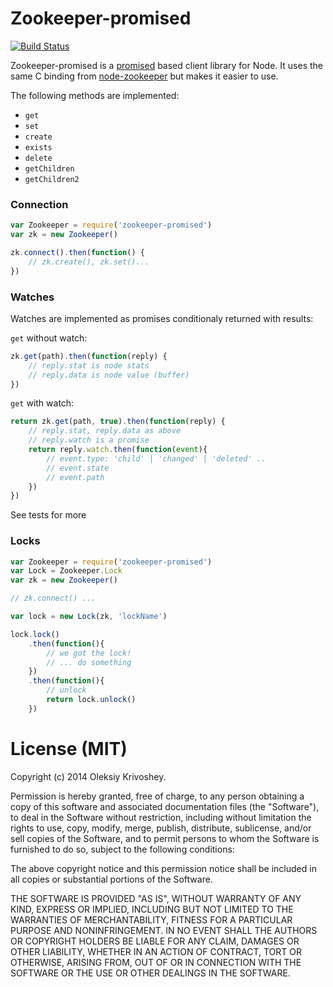 # Zookeeper-promised

[![Build Status](https://travis-ci.org/oleksiyk/zookeeper-promised.png)](https://travis-ci.org/oleksiyk/zookeeper-promised)

Zookeeper-promised is a [promised](https://github.com/petkaantonov/bluebird) based client library for Node.
It uses the same C binding from [node-zookeeper](https://github.com/yfinkelstein/node-zookeeper) but makes it easier to use.

The following methods are implemented:

* `get`
* `set`
* `create`
* `exists`
* `delete`
* `getChildren`
* `getChildren2`

### Connection

```javascript
var Zookeeper = require('zookeeper-promised')
var zk = new Zookeeper()

zk.connect().then(function() {
    // zk.create(), zk.set()...
})
```

### Watches
Watches are implemented as promises conditionaly returned with results:

`get` without watch:

```javascript
zk.get(path).then(function(reply) {
    // reply.stat is node stats
    // reply.data is node value (buffer)
})
```

`get` with watch:

```javascript
return zk.get(path, true).then(function(reply) {
    // reply.stat, reply.data as above
    // reply.watch is a promise
    return reply.watch.then(function(event){
        // event.type: 'child' | 'changed' | 'deleted' ..
        // event.state
        // event.path
    })
})
```

See tests for more

### Locks

```javascript
var Zookeeper = require('zookeeper-promised')
var Lock = Zookeeper.Lock
var zk = new Zookeeper()

// zk.connect() ...

var lock = new Lock(zk, 'lockName')

lock.lock()
    .then(function(){
        // we got the lock!
        // ... do something
    })
    .then(function(){
        // unlock
        return lock.unlock()
    })
```

# License (MIT)

Copyright (c) 2014
 Oleksiy Krivoshey.

Permission is hereby granted, free of charge, to any person
obtaining a copy of this software and associated documentation
files (the "Software"), to deal in the Software without
restriction, including without limitation the rights to use,
copy, modify, merge, publish, distribute, sublicense, and/or sell
copies of the Software, and to permit persons to whom the
Software is furnished to do so, subject to the following
conditions:

The above copyright notice and this permission notice shall be
included in all copies or substantial portions of the Software.

THE SOFTWARE IS PROVIDED "AS IS", WITHOUT WARRANTY OF ANY KIND,
EXPRESS OR IMPLIED, INCLUDING BUT NOT LIMITED TO THE WARRANTIES
OF MERCHANTABILITY, FITNESS FOR A PARTICULAR PURPOSE AND
NONINFRINGEMENT. IN NO EVENT SHALL THE AUTHORS OR COPYRIGHT
HOLDERS BE LIABLE FOR ANY CLAIM, DAMAGES OR OTHER LIABILITY,
WHETHER IN AN ACTION OF CONTRACT, TORT OR OTHERWISE, ARISING
FROM, OUT OF OR IN CONNECTION WITH THE SOFTWARE OR THE USE OR
OTHER DEALINGS IN THE SOFTWARE.

